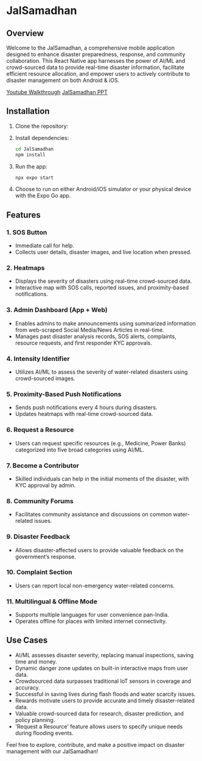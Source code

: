 # JalSamadhan

## Overview

Welcome to the JalSamadhan, a comprehensive mobile application designed to enhance disaster preparedness, response, and community collaboration. This React Native app harnesses the power of AI/ML and crowd-sourced data to provide real-time disaster information, facilitate efficient resource allocation, and empower users to actively contribute to disaster management on both Android & iOS.

[Youtube Walkthrough](https://youtu.be/WiL4Lhbwo28)
[JalSamadhan PPT](https://docs.google.com/presentation/d/1cVrksbjecF3xDr6nReTYShQ4wQoFrYTq/edit?usp=sharing&ouid=109652277505503498062&rtpof=true&sd=true)

## Installation

1. Clone the repository:
   
2. Install dependencies:
   
   ```bash
   cd JalSamadhan
   npm install
   ```

3. Run the app:
 
   ```bash
   npx expo start
   ```

4. Choose to run on either Android/iOS simulator or your physical device with the Expo Go app.


## Features

### 1. SOS Button

- Immediate call for help.
- Collects user details, disaster images, and live location when pressed.

### 2. Heatmaps

- Displays the severity of disasters using real-time crowd-sourced data.
- Interactive map with SOS calls, reported issues, and proximity-based notifications.

### 3. Admin Dashboard (App + Web)

- Enables admins to make announcements using summarized information from web-scraped Social Media/News Articles in real-time.
- Manages past disaster analysis records, SOS alerts, complaints, resource requests, and first responder KYC approvals.

### 4. Intensity Identifier

- Utilizes AI/ML to assess the severity of water-related disasters using crowd-sourced images.

### 5. Proximity-Based Push Notifications

- Sends push notifications every 4 hours during disasters.
- Updates heatmaps with real-time crowd-sourced data.

### 6. Request a Resource

- Users can request specific resources (e.g., Medicine, Power Banks) categorized into five broad categories using AI/ML.

### 7. Become a Contributor

- Skilled individuals can help in the initial moments of the disaster, with KYC approval by admin.

### 8. Community Forums

- Facilitates community assistance and discussions on common water-related issues.

### 9. Disaster Feedback

- Allows disaster-affected users to provide valuable feedback on the government’s response.

### 10. Complaint Section

- Users can report local non-emergency water-related concerns.

### 11. Multilingual & Offline Mode

- Supports multiple languages for user convenience pan-India.
- Operates offline for places with limited internet connectivity.

## Use Cases

- AI/ML assesses disaster severity, replacing manual inspections, saving time and money.
- Dynamic danger zone updates on built-in interactive maps from user data.
- Crowdsourced data surpasses traditional IoT sensors in coverage and accuracy.
- Successful in saving lives during flash floods and water scarcity issues.
- Rewards motivate users to provide accurate and timely disaster-related data.
- Valuable crowd-sourced data for research, disaster prediction, and policy planning.
- 'Request a Resource' feature allows users to specify unique needs during flooding events.

Feel free to explore, contribute, and make a positive impact on disaster management with our JalSamadhan!
